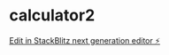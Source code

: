 # calculator2

[Edit in StackBlitz next generation editor ⚡️](https://stackblitz.com/~/github.com/Anest2009/calculator2)